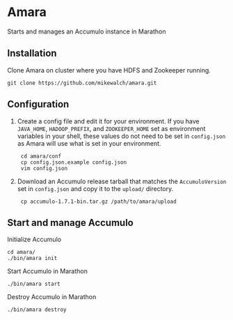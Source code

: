 # Amara

Starts and manages an Accumulo instance in Marathon

## Installation

Clone Amara on cluster where you have HDFS and Zookeeper running.

```
git clone https://github.com/mikewalch/amara.git
```

## Configuration

1. Create a config file and edit it for your environment. If you have `JAVA_HOME`, `HADOOP_PREFIX`,
and `ZOOKEEPER_HOME` set as environment variables in your shell, these values do not need to be set
in `config.json` as Amara will use what is set in your environment.

        cd amara/conf
        cp config.json.example config.json
        vim config.json

2. Download an Accumulo release tarball that matches the `AccumuloVersion` set in `config.json` and 
copy it to the `upload/` directory.

        cp accumulo-1.7.1-bin.tar.gz /path/to/amara/upload

## Start and manage Accumulo

Initialize Accumulo
```
cd amara/
./bin/amara init
```

Start Accumulo in Marathon
```
./bin/amara start
```

Destroy Accumulo in Marathon
```
./bin/amara destroy
```
